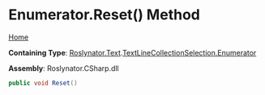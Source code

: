 # Enumerator\.Reset\(\) Method <a name="_Top"></a>

[Home](../../../../../README.md)

**Containing Type**: [Roslynator.Text](../../../README.md#_Top)\.[TextLineCollectionSelection.Enumerator](../README.md#_Top)

**Assembly**: Roslynator\.CSharp\.dll

```csharp
public void Reset()
```

